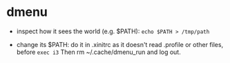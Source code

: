 # dmenu

- inspect how it sees the world (e.g. $PATH):
`echo $PATH > /tmp/path`

- change its $PATH:
do it in .xinitrc as it doesn't read .profile or other files, before `exec i3` 
Then rm ~/.cache/dmenu_run and log out.
